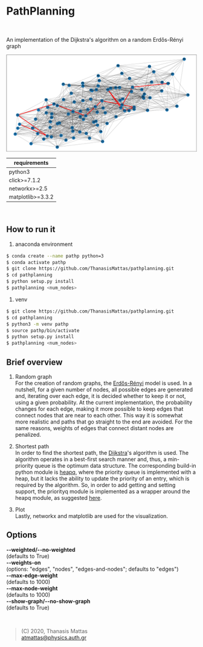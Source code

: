 # PathPlanning

<br />

An implementation of the Dijkstra's algorithm on a random Erdős-Rényi graph


<img src="bin/pathplanning_figure.png"  />
<br />

| requirements       |
| ------------------ |
| python3            |
| click>=7.1.2       |
| networkx>=2.5      |
| matplotlib>=3.3.2  |

<br />

## How to run it

1. anaconda environment

```bash
$ conda create --name pathp python=3
$ conda activate pathp
$ git clone https://github.com/ThanasisMattas/pathplanning.git
$ cd pathplanning
$ python setup.py install
$ pathplanning <num_nodes>
```

1. venv

```bash
$ git clone https://github.com/ThanasisMattas/pathplanning.git
$ cd pathplanning
$ python3 -m venv pathp
$ source pathp/bin/activate
$ python setup.py install
$ pathplanning <num_nodes>
```

## Brief overview

1. Random graph <br />
For the creation of random graphs, the [Erdős-Rényi] model is used. In a
nutshell, for a given number of nodes, all possible edges are generated and,
iterating over each edge, it is decided whether to keep it or not, using a
given probability. At the current implementation, the probability changes for
each edge, making it more possible to keep edges that connect nodes that are
near to each other. This way it is somewhat more realistic and paths that go
straight to the end are avoided. For the same reasons, weights of edges that
connect distant nodes are penalized.

2. Shortest path <br />
In order to find the shortest path, the [Dijkstra]'s algorithm is used. The
algorithm operates in a best-first search manner and, thus, a min-priority
queue is the optimum data structure. The corresponding build-in python module
is [heapq], where the priority queue is implemented with a heap, but it lacks
the ability to update the priority of an entry, which is required by the
algorithm. So, in order to add getting and setting support, the priorityq
module is implemented as a wrapper around the heapq module, as suggested [here].

3. Plot <br />
Lastly, networkx and matplotlib are used for the visualization.


## Options

**--weighted/--no-weighted** <br />
(defaults to True) <br />
**--weights-on** <br />
(options: "edges", "nodes", "edges-and-nodes"; defaults to "edges") <br />
**--max-edge-weight** <br />
(defaults to 1000) <br />
**--max-node-weight** <br />
(defaults to 1000) <br />
**--show-graph/--no-show-graph** <br />
(defaults to True)

<br />

> (C) 2020, Thanasis Mattas <br />
> atmattas@physics.auth.gr

[//]: # "links"


[Erdős-Rényi]: <https://en.wikipedia.org/wiki/Erd%C5%91s%E2%80%93R%C3%A9nyi_model>
[Dijkstra]: <https://en.wikipedia.org/wiki/Dijkstra%27s_algorithm>
[heapq]: <https://docs.python.org/3/library/heapq.html#module-heapq>
[here]: <https://docs.python.org/3/library/heapq.html#priority-queue-implementation-notes>